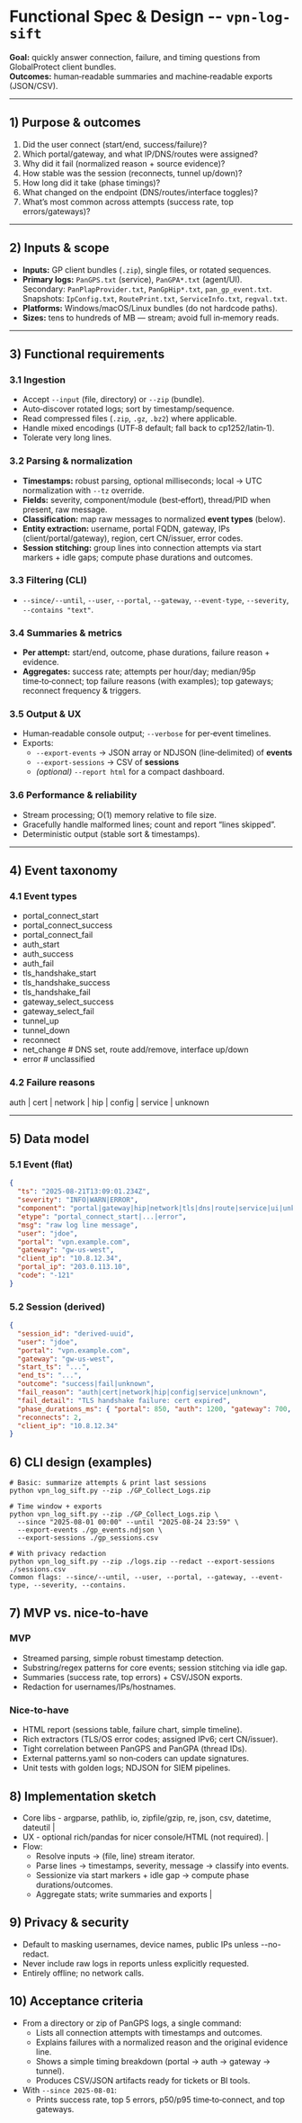 # Functional Spec & Design -- `vpn-log-sift`

**Goal:** quickly answer connection, failure, and timing questions from GlobalProtect client bundles.  
**Outcomes:** human‑readable summaries and machine‑readable exports (JSON/CSV).

---

## 1) Purpose & outcomes

1. Did the user connect (start/end, success/failure)?
2. Which portal/gateway, and what IP/DNS/routes were assigned?
3. Why did it fail (normalized reason + source evidence)?
4. How stable was the session (reconnects, tunnel up/down)?
5. How long did it take (phase timings)?
6. What changed on the endpoint (DNS/routes/interface toggles)?
7. What’s most common across attempts (success rate, top errors/gateways)?

---

## 2) Inputs & scope

- **Inputs:** GP client bundles (`.zip`), single files, or rotated sequences.
- **Primary logs:** `PanGPS.txt` (service), `PanGPA*.txt` (agent/UI).  
  Secondary: `PanPlapProvider.txt`, `PanGpHip*.txt`, `pan_gp_event.txt`.  
  Snapshots: `IpConfig.txt`, `RoutePrint.txt`, `ServiceInfo.txt`, `regval.txt`.
- **Platforms:** Windows/macOS/Linux bundles (do not hardcode paths).
- **Sizes:** tens to hundreds of MB — stream; avoid full in‑memory reads.

---

## 3) Functional requirements

### 3.1 Ingestion
- Accept `--input` (file, directory) or `--zip` (bundle).
- Auto‑discover rotated logs; sort by timestamp/sequence.
- Read compressed files (`.zip`, `.gz`, `.bz2`) where applicable.
- Handle mixed encodings (UTF‑8 default; fall back to cp1252/latin‑1).
- Tolerate very long lines.

### 3.2 Parsing & normalization
- **Timestamps:** robust parsing, optional milliseconds; local → UTC normalization with `--tz` override.
- **Fields:** severity, component/module (best‑effort), thread/PID when present, raw message.
- **Classification:** map raw messages to normalized **event types** (below).
- **Entity extraction:** username, portal FQDN, gateway, IPs (client/portal/gateway), region, cert CN/issuer, error codes.
- **Session stitching:** group lines into connection attempts via start markers + idle gaps; compute phase durations and outcomes.

### 3.3 Filtering (CLI)
- `--since/--until`, `--user`, `--portal`, `--gateway`, `--event-type`, `--severity`, `--contains "text"`.

### 3.4 Summaries & metrics
- **Per attempt:** start/end, outcome, phase durations, failure reason + evidence.
- **Aggregates:** success rate; attempts per hour/day; median/95p time‑to‑connect; top failure reasons (with examples); top gateways; reconnect frequency & triggers.

### 3.5 Output & UX
- Human‑readable console output; `--verbose` for per‑event timelines.
- Exports:
  - `--export-events` → JSON array or NDJSON (line‑delimited) of **events**
  - `--export-sessions` → CSV of **sessions**
  - *(optional)* `--report html` for a compact dashboard.

### 3.6 Performance & reliability
- Stream processing; O(1) memory relative to file size.
- Gracefully handle malformed lines; count and report “lines skipped”.
- Deterministic output (stable sort & timestamps).

---

## 4) Event taxonomy

### 4.1 Event types
- portal_connect_start
- portal_connect_success
- portal_connect_fail
- auth_start
- auth_success
- auth_fail
- tls_handshake_start
- tls_handshake_success
- tls_handshake_fail
- gateway_select_success
- gateway_select_fail
- tunnel_up
- tunnel_down
- reconnect
- net_change # DNS set, route add/remove, interface up/down
- error # unclassified

### 4.2 Failure reasons
auth | cert | network | hip | config | service | unknown

---

## 5) Data model

### 5.1 Event (flat)
```json
{
  "ts": "2025-08-21T13:09:01.234Z",
  "severity": "INFO|WARN|ERROR",
  "component": "portal|gateway|hip|network|tls|dns|route|service|ui|unknown",
  "etype": "portal_connect_start|...|error",
  "msg": "raw log line message",
  "user": "jdoe",
  "portal": "vpn.example.com",
  "gateway": "gw-us-west",
  "client_ip": "10.8.12.34",
  "portal_ip": "203.0.113.10",
  "code": "-121"
}
```
### 5.2 Session (derived)
```json
{
  "session_id": "derived-uuid",
  "user": "jdoe",
  "portal": "vpn.example.com",
  "gateway": "gw-us-west",
  "start_ts": "...",
  "end_ts": "...",
  "outcome": "success|fail|unknown",
  "fail_reason": "auth|cert|network|hip|config|service|unknown",
  "fail_detail": "TLS handshake failure: cert expired",
  "phase_durations_ms": { "portal": 850, "auth": 1200, "gateway": 700, "tunnel": 2300 },
  "reconnects": 2,
  "client_ip": "10.8.12.34"
}
```
## 6) CLI design (examples)
```
# Basic: summarize attempts & print last sessions
python vpn_log_sift.py --zip ./GP_Collect_Logs.zip

# Time window + exports
python vpn_log_sift.py --zip ./GP_Collect_Logs.zip \
  --since "2025-08-01 00:00" --until "2025-08-24 23:59" \
  --export-events ./gp_events.ndjson \
  --export-sessions ./gp_sessions.csv

# With privacy redaction
python vpn_log_sift.py --zip ./logs.zip --redact --export-sessions ./sessions.csv
Common flags: --since/--until, --user, --portal, --gateway, --event-type, --severity, --contains.
```

## 7) MVP vs. nice‑to‑have
### MVP
- Streamed parsing, simple robust timestamp detection.
- Substring/regex patterns for core events; session stitching via idle gap.
- Summaries (success rate, top errors) + CSV/JSON exports.
- Redaction for usernames/IPs/hostnames.
### Nice‑to‑have
- HTML report (sessions table, failure chart, simple timeline).
- Rich extractors (TLS/OS error codes; assigned IPv6; cert CN/issuer).
- Tight correlation between PanGPS and PanGPA (thread IDs).
- External patterns.yaml so non‑coders can update signatures.
- Unit tests with golden logs; NDJSON for SIEM pipelines.

## 8) Implementation sketch
- Core libs - argparse, pathlib, io, zipfile/gzip, re, json, csv, datetime, dateutil |
- UX - optional rich/pandas for nicer console/HTML (not required). |
- Flow:
  - Resolve inputs → (file, line) stream iterator.
  - Parse lines → timestamps, severity, message → classify into events.
  - Sessionize via start markers + idle gap → compute phase durations/outcomes.
  - Aggregate stats; write summaries and exports |

## 9) Privacy & security
- Default to masking usernames, device names, public IPs unless --no-redact.
- Never include raw logs in reports unless explicitly requested.
- Entirely offline; no network calls.

## 10) Acceptance criteria
- From a directory or zip of PanGPS logs, a single command:
  - Lists all connection attempts with timestamps and outcomes.
  - Explains failures with a normalized reason and the original evidence line.
  - Shows a simple timing breakdown (portal → auth → gateway → tunnel).
  - Produces CSV/JSON artifacts ready for tickets or BI tools.
- With `--since 2025-08-01`:
  - Prints success rate, top 5 errors, p50/p95 time‑to‑connect, and top gateways.
